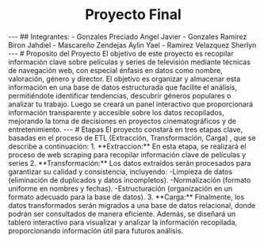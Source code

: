 <div align="center">
<h1>Proyecto Final</h1>
</div>
---
## Integrantes:
- Gonzales Preciado Angel Javier
- Gonzales Ramirez Biron Jahdiel
- Mascareño Zendejas Aylin Yael 
- Ramirez Velazquez Sherlyn
---
# Proposito del Proyecto
El objetivo de este proyecto es recopilar información clave sobre películas y series de televisión mediante técnicas de navegación web, con especial énfasis en datos como nombre, valoración, género y director.
El objetivo es organizar y almacenar esta información en una base de datos estructurada que facilite el análisis, permitiéndote identificar tendencias, descubrir géneros populares o analizar tu trabajo. Luego se creará un panel interactivo que proporcionará información transparente y accesible sobre los datos recopilados, mejorando la toma de decisiones en proyectos cinematográficos y de entretenimiento.
---
# Etapas
El proyecto constará en tres etapas clave, basadas en el proceso de ETL (Extracción, Transformación, Carga) , que se describe a continuación:
1. **Extraccion:** 
En esta etapa, se realizará el proceso de web scraping para recopilar información clave de películas y series
2. **Transformación:** 
Los datos extraídos serán procesados ​​para garantizar su calidad y consistencia, incluyendo:
-Limpieza de datos (eliminación de duplicados y datos incompletos).
-Normalización (formato uniforme en nombres y fechas).
-Estructuración (organización en un formato adecuado para la base de datos).
3. **Carga:**
Finalmente, los datos transformados serán migrados a una base de datos relacional, donde podrán ser consultados de manera eficiente. Además, se diseñará un tablero interactivo para visualizar y analizar la información recopilada, proporcionando información útil para futuros análisis.

